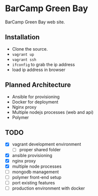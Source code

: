 BarCamp Green Bay
=================

BarCamp Green Bay web site.

## Installation

- Clone the source.
- `vagrant up`
- `vagrant ssh`
- `ifconfig` to grab the ip address
- load ip address in browser

## Planned Architecture

- Ansible for provisioning
- Docker for deployment
- Nginx proxy
- Multiple nodejs processes (web and api)
- Polymer

## TODO

- [x] vagrant development environment
  - [ ] proper shared folder
- [x] ansible provisioning
- [x] nginx proxy
- [x] multiple node processes
- [ ] mongodb management
- [ ] polymer front-end setup
- [ ] port existing features
- [ ] production environment with docker
